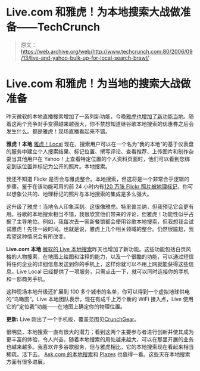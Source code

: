 # Live.com 和雅虎！为本地搜索大战做准备——TechCrunch

> 原文：<https://web.archive.org/web/http://www.techcrunch.com:80/2006/09/13/live-and-yahoo-bulk-up-for-local-search-brawl/>

# Live.com 和雅虎！为当地的搜索大战做准备

昨天微软的本地直播搜索增加了一系列新功能，今晚[雅虎也增加了新功能当地](https://web.archive.org/web/20220117001753/http://local.yahoo.com/)。随着这两个竞争对手变得越来越强大，你不禁想知道继谷歌本地搜索的优惠券之后会发生什么。都是雅虎！现场直播看起来不错。

**雅虎！本地**
[雅虎！Local](https://web.archive.org/web/20220117001753/http://local.yahoo.com/) 现在，搜索用户可以在一个名为“我的本地”的基于仪表盘的服务中建立个人搜索结果、标记位置、撰写评论、查看推荐、上传图片和制作杂耍当其他用户在 Yahoo！上查看特定位置的个人资料页面时，他们可以看到您绑定到该位置并标记为公开的照片。本地搜索。

我还不知道 Flickr 是否会与雅虎整合。本地搜索，但这将是一个非常合乎逻辑的步骤。鉴于在该功能可用的前 24 小时内有[120 万张 Flickr 照片被地理标记](https://web.archive.org/web/20220117001753/http://www.beta.techcrunch.com/2006/08/29/12-million-flickr-photos-geotagged-in-24-hours/)，你可以想象公共的、地理标记的照片与本地搜索的集成是多么强大。

这升级了雅虎！当地令人印象深刻。这很像雅虎。特里普兰纳，但我预见它会更有用。谷歌的本地搜索相当不错，我很欣赏他们带来的评论，但雅虎！功能性似乎占据了主导地位。例如，我每次去一家新餐馆都会使用谷歌本地搜索，但我想我会试试雅虎！先住一段时间。也就是说，雅虎上几个相关领域的整合。仍然很尴尬，我希望这种情况会有所改变。

**Live.com 本地**
[微软的 Live 本地搜索](https://web.archive.org/web/20220117001753/http://www.live.com/?scope=local)昨天也增加了新功能。这些功能包括白页风格的人物搜索，在地图上绘图和注释的能力，以及一个很酷的功能，可以通过短信将任何企业的详细信息发送到你的手机上，这样你就可以不用上网就能获得这些信息。Live Local 已经提供了一项服务，只需点击一下，就可以同时连接你的手机和一部商务手机。

这种现场本地升级还扩展到 100 多个城市的名单，你可以得到一个虚拟地球供电的“鸟瞰图”。Live 本地团队表示，现在有成千上万个新的 WiFi 接入点，Live 使用它的“定位我”功能——在地图上确定你的物理位置。

**更新:** Live 刚出了一个手机版，覆盖范围见[CrunchGear](https://web.archive.org/web/20220117001753/http://crunchgear.com/2006/09/14/windows-live-mobile-for-windows-mobile-devices-launched/)。

很明显，本地搜索一直有很大的潜力；看到这两个主要参与者进行创新并使其成为更丰富的体验，令人兴奋。随着本地搜索的用处越来越大，可以在那里开展的业务也越来越多。我喜欢许多谷歌服务，但与雅虎相比，它的本地搜索现在看起来相当稀疏。活下去。 [Ask.com 的本地搜索](https://web.archive.org/web/20220117001753/http://local.ask.com/)和 [Plazes](https://web.archive.org/web/20220117001753/http://beta.plazes.com/) 也值得一看。这些天在本地搜索方面有很多进展。

